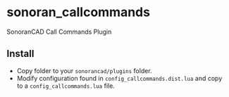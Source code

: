 # sonoran_callcommands
SonoranCAD Call Commands Plugin

## Install

- Copy folder to your `sonorancad/plugins` folder. 
- Modify configuration found in `config_callcommands.dist.lua` and copy to a `config_callcommands.lua` file.
